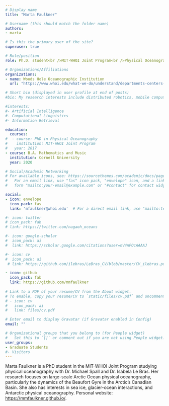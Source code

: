 ```yaml
---
# Display name
title: "Marta Faulkner"

# Username (this should match the folder name)
authors:
- marta

# Is this the primary user of the site?
superuser: true

# Role/position
role: Ph.D. student<br />MIT-WHOI Joint Program<br />Physical Oceanography

# Organizations/Affiliations
organizations:
- name: Woods Hole Oceanographic Institution
  url: "https://www.whoi.edu/what-we-do/understand/departments-centers-labs/po/"

# Short bio (displayed in user profile at end of posts)
#bio: My research interests include distributed robotics, mobile computing and programmable matter.

#interests:
#- Artificial Intelligence
#- Computational Linguistics
#- Information Retrieval

education:
  courses:
#  - course: PhD in Physical Oceanography
#    institution: MIT-WHOI Joint Program
#   year: 2017
- course: B.A. Mathematics and Music
  institution: Cornell University
  year: 2020

# Social/Academic Networking
# For available icons, see: https://sourcethemes.com/academic/docs/page-builder/#icons
#   For an email link, use "fas" icon pack, "envelope" icon, and a link in the
#   form "mailto:your-email@example.com" or "#contact" for contact widget.

social:
- icon: envelope
  icon_pack: fas
  link: 'mfaulkner@whoi.edu'  # For a direct email link, use "mailto:test@example.org".

#- icon: twitter
# icon_pack: fab
# link: https://twitter.com/nagaoh_oceans

#- icon: google-scholar
#  icon_pack: ai
#  link: https://scholar.google.com/citations?user=nV4nPOcAAAAJ

#- icon: cv
#  icon_pack: ai
 # link: https://github.com/ilebras/LeBras_CV/blob/master/CV_ilebras.pdf

- icon: github
  icon_pack: fab
  link: https://github.com/mmfaulkner
  
# Link to a PDF of your resume/CV from the About widget.
# To enable, copy your resume/CV to `static/files/cv.pdf` and uncomment the lines below.
# - icon: cv
#   icon_pack: ai
#   link: files/cv.pdf

# Enter email to display Gravatar (if Gravatar enabled in Config)
email: ""

# Organizational groups that you belong to (for People widget)
#   Set this to `[]` or comment out if you are not using People widget.
user_groups:
- Graduate Students
#- Visitors
---
```

Marta Faulkner is a PhD student in the MIT-WHOI Joint Program studying physical oceanography with Dr. Michael Spall and Dr. Isabela Le Bras. Her research focuses on large-scale Arctic Ocean physical oceanography, particularly the dynamics of the Beaufort Gyre in the Arctic’s Canadian Basin. She also has interests in sea ice, glacier-ocean interactions, and Antarctic physical oceanography. Personal website: https://mmfaulkner.github.io/.